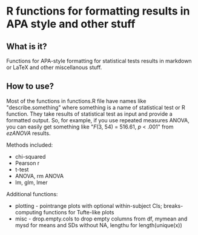 # R functions for formatting results in APA style and other stuff

## What is it? 

Functions for APA-style formatting for statistical tests results in markdown or LaTeX and other miscellanous stuff.

## How to use? 

Most of the functions in functions.R file have names like "describe.something" where something is a name of statistical test or R function. 
They take results of statistical test as input and provide a formatted output. So, for example, if you use repeated measures ANOVA, you can easily get something like "_F_(3, 54) = 516.61, _p_ < .001" from _ezANOVA_ results. 

Methods included:
- chi-squared 
- Pearson r
- t-test
- ANOVA, rm ANOVA
- lm, glm, lmer

Additional functions:
- plotting - pointrange plots with optional within-subject CIs; breaks-computing functions for Tufte-like plots
- misc - drop.empty.cols to drop empty columns from df, mymean and mysd for means and SDs without NA, lengthu for length(unique(x))



